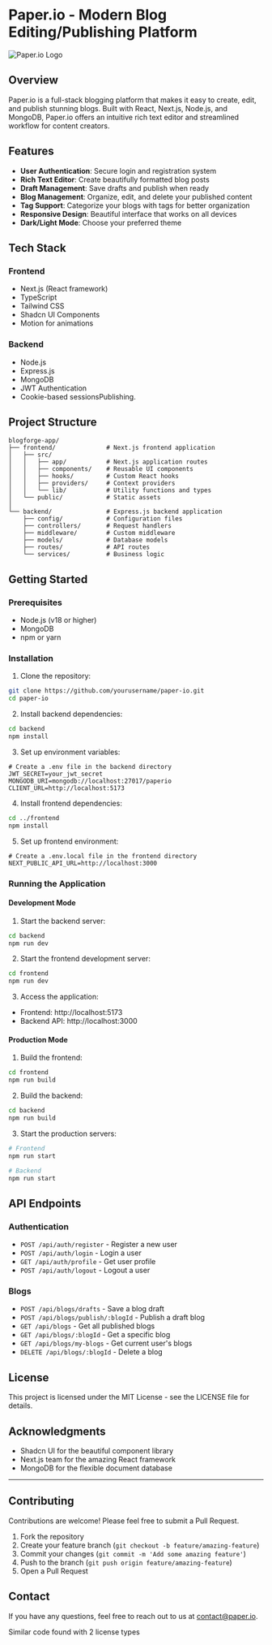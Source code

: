 # Paper.io - Modern Blog Editing/Publishing Platform

![Paper.io Logo](https://placeholder.com/logo)

## Overview

Paper.io is a full-stack blogging platform that makes it easy to create, edit, and publish stunning blogs. Built with React, Next.js, Node.js, and MongoDB, Paper.io offers an intuitive rich text editor and streamlined workflow for content creators.

## Features

- **User Authentication**: Secure login and registration system
- **Rich Text Editor**: Create beautifully formatted blog posts
- **Draft Management**: Save drafts and publish when ready
- **Blog Management**: Organize, edit, and delete your published content
- **Tag Support**: Categorize your blogs with tags for better organization
- **Responsive Design**: Beautiful interface that works on all devices
- **Dark/Light Mode**: Choose your preferred theme

## Tech Stack

### Frontend
- Next.js (React framework)
- TypeScript
- Tailwind CSS
- Shadcn UI Components
- Motion for animations

### Backend
- Node.js
- Express.js
- MongoDB
- JWT Authentication
- Cookie-based sessionsPublishing.

## Project Structure

```
blogforge-app/
├── frontend/              # Next.js frontend application
│   ├── src/
│   │   ├── app/           # Next.js application routes
│   │   ├── components/    # Reusable UI components
│   │   ├── hooks/         # Custom React hooks
│   │   ├── providers/     # Context providers
│   │   └── lib/           # Utility functions and types
│   └── public/            # Static assets
│
└── backend/               # Express.js backend application
    ├── config/            # Configuration files
    ├── controllers/       # Request handlers
    ├── middleware/        # Custom middleware
    ├── models/            # Database models
    ├── routes/            # API routes
    └── services/          # Business logic
```

## Getting Started

### Prerequisites

- Node.js (v18 or higher)
- MongoDB
- npm or yarn

### Installation

1. Clone the repository:
```bash
git clone https://github.com/yourusername/paper-io.git
cd paper-io
```

2. Install backend dependencies:
```bash
cd backend
npm install
```

3. Set up environment variables:
```
# Create a .env file in the backend directory
JWT_SECRET=your_jwt_secret
MONGODB_URI=mongodb://localhost:27017/paperio
CLIENT_URL=http://localhost:5173
```

4. Install frontend dependencies:
```bash
cd ../frontend
npm install
```

5. Set up frontend environment:
```
# Create a .env.local file in the frontend directory
NEXT_PUBLIC_API_URL=http://localhost:3000
```

### Running the Application

#### Development Mode

1. Start the backend server:
```bash
cd backend
npm run dev
```

2. Start the frontend development server:
```bash
cd frontend
npm run dev
```

3. Access the application:
- Frontend: http://localhost:5173
- Backend API: http://localhost:3000

#### Production Mode

1. Build the frontend:
```bash
cd frontend
npm run build
```

2. Build the backend:
```bash
cd backend
npm run build
```

3. Start the production servers:
```bash
# Frontend
npm run start

# Backend
npm run start
```

## API Endpoints

### Authentication
- `POST /api/auth/register` - Register a new user
- `POST /api/auth/login` - Login a user
- `GET /api/auth/profile` - Get user profile
- `POST /api/auth/logout` - Logout a user

### Blogs
- `POST /api/blogs/drafts` - Save a blog draft
- `POST /api/blogs/publish/:blogId` - Publish a draft blog
- `GET /api/blogs` - Get all published blogs
- `GET /api/blogs/:blogId` - Get a specific blog
- `GET /api/blogs/my-blogs` - Get current user's blogs
- `DELETE /api/blogs/:blogId` - Delete a blog

## License

This project is licensed under the MIT License - see the LICENSE file for details.

## Acknowledgments

- Shadcn UI for the beautiful component library
- Next.js team for the amazing React framework
- MongoDB for the flexible document database

---

## Contributing

Contributions are welcome! Please feel free to submit a Pull Request.

1. Fork the repository
2. Create your feature branch (`git checkout -b feature/amazing-feature`)
3. Commit your changes (`git commit -m 'Add some amazing feature'`)
4. Push to the branch (`git push origin feature/amazing-feature`)
5. Open a Pull Request

## Contact

If you have any questions, feel free to reach out to us at contact@paper.io.

Similar code found with 2 license types